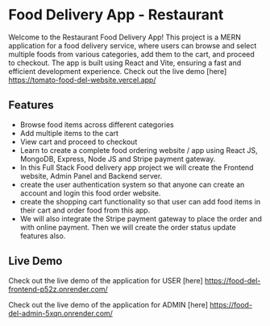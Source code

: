 # Food Delivery App - Restaurant

Welcome to the Restaurant Food Delivery App! This project is a MERN application for a food delivery service, where users can browse and select multiple foods from various categories, add them to the cart, and proceed to checkout. The app is built using React and Vite, ensuring a fast and efficient development experience. Check out the live demo [here] https://tomato-food-del-website.vercel.app/

## Features

- Browse food items across different categories
- Add multiple items to the cart
- View cart and proceed to checkout
- Learn to create a complete food ordering website / app using React JS, MongoDB, Express, Node JS and Stripe payment gateway.
- In this Full Stack Food delivery app project we will create the Frontend website, Admin Panel and Backend server.
- create the user authentication system so that anyone can create an account and login this food order website.
- create the shopping cart functionality so that user can add food items in their cart and order food from this app.
- We will also integrate the Stripe payment gateway to place the order and with online payment. Then we will create the order status update features also.

## Live Demo

Check out the live demo of the application for USER [here] https://food-del-frontend-p52z.onrender.com/

Check out the live demo of the application for ADMIN [here] https://food-del-admin-5xqn.onrender.com/

